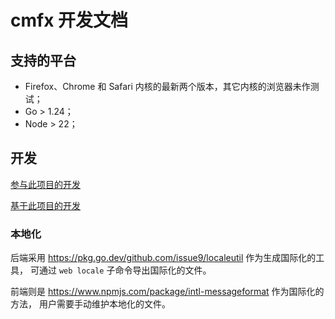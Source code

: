 # cmfx 开发文档

## 支持的平台

 - Firefox、Chrome 和 Safari 内核的最新两个版本，其它内核的浏览器未作测试；
 - Go > 1.24；
 - Node > 22；

## 开发

[参与此项目的开发](CONTRIBUTING.md)

[基于此项目的开发](DEV.md)

### 本地化

后端采用 <https://pkg.go.dev/github.com/issue9/localeutil> 作为生成国际化的工具，
可通过 `web locale` 子命令导出国际化的文件。

前端则是 <https://www.npmjs.com/package/intl-messageformat> 作为国际化的方法，
用户需要手动维护本地化的文件。
